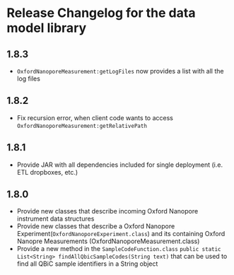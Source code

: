 # Release Changelog for the data model library

## 1.8.3

* `OxfordNanoporeMeasurement:getLogFiles` now provides a list with all the log files

## 1.8.2

* Fix recursion error, when client code wants to access `OxfordNanoporeMeasurement:getRelativePath`

##  1.8.1

* Provide JAR with all dependencies included for single deployment (i.e. ETL dropboxes, etc.)

## 1.8.0

* Provide new classes that describe incoming Oxford Nanopore instrument data structures
* Provide new classes that describe a Oxford Nanopore Experiment(`OxfordNanoporeExperiment.class`) and its containing Oxford Nanopre Measurements (OxfordNanoporeMeasurement.class)
* Provide a new method in the `SampleCodeFunction.class` `public static List<String> findAllQbicSampleCodes(String text)` that can be used to find all QBiC sample identifiers in a String object 
